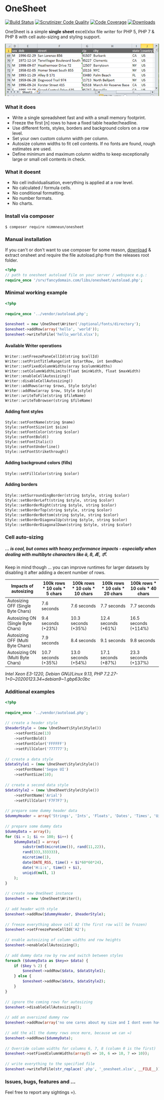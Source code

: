 # OneSheet

[![Build Status](https://travis-ci.org/nimmneun/onesheet.svg?branch=master)](https://travis-ci.org/nimmneun/onesheet)
[![Scrutinizer Code Quality](https://scrutinizer-ci.com/g/nimmneun/onesheet/badges/quality-score.png?b=master)](https://scrutinizer-ci.com/g/nimmneun/onesheet/?branch=master)
[![Code Coverage](https://scrutinizer-ci.com/g/nimmneun/onesheet/badges/coverage.png?b=master)](https://scrutinizer-ci.com/g/nimmneun/onesheet/?branch=master)
[![Downloads](https://img.shields.io/packagist/dm/nimmneun/onesheet)](https://img.shields.io/packagist/dm/nimmneun/onesheet)


OneSheet is a simple **single sheet** excel/xlsx file writer for PHP 5, PHP 7 & PHP 8 with cell auto-sizing and styling support.

![alt text](autosizing_excel_screencap.png "OneSheet excel output example")

### What it does
- Write a single spreadsheet fast and with a small memory footprint.
- Freeze the first [n] rows to have a fixed table header/headline.
- Use different fonts, styles, borders and background colors on a row level.
- Set your own custom column width per column.
- Autosize column widths to fit cell contents. If no fonts are found, rough estimates are used.
- Define minimum and maximum column widths to keep exceptionally large or small cell contents in check.

### What it doesnt
- No cell individualisation, everything is applied at a row level.
- No calculated / formula cells.
- No conditional formatting.
- No number formats.
- No charts.

### Install via composer
```
$ composer require nimmneun/onesheet
```

### Manual installation
If you can't or don't want to use composer for some reason,
[download](https://github.com/nimmneun/onesheet/releases/latest) & extract onsheet and require the file autoload.php from the releases root folder.
```php
<?php
// path to onesheet autoload file on your server / webspace e.g.:
require_once '/srv/fancydomain.com/libs/onesheet/autoload.php';
```

### Minimal working example
```php
<?php

require_once '../vendor/autoload.php';

$onesheet = new \OneSheet\Writer('/optional/fonts/directory');
$onesheet->addRow(array('hello', 'world'));
$onesheet->writeToFile('hello_world.xlsx');
```

#### Available Writer operations
```
Writer::setFreezePaneCellId(string $cellId)
Writer::setPrintTitleRange(int $startRow, int $endRow)
Writer::setFixedColumnWidths(array $columnWidths)
Writer::setColumnWidthLimits(float $minWidth, float $maxWidth)
Writer::enableCellAutosizing()
Writer::disableCellAutosizing()
Writer::addRows(array $rows, Style $style)
Writer::addRow(array $row, Style $style)
Writer::writeToFile(string $fileName)
Writer::writeToBrowser(string $fileName)
```

#### Adding font styles
```
Style::setFontName(string $name)
Style::setFontSize(int $size)
Style::setFontColor(string $color)
Style::setFontBold()
Style::setFontItalic()
Style::setFontUnderline()
Style::setFontStrikethrough()
```
#### Adding background colors (fills)
```
Style::setFillColor(string $color)
```

#### Adding borders
```
Style::setSurroundingBorder(string $style, string $color)
Style::setBorderLeft(string $style, string $color)
Style::setBorderRight(string $style, string $color)
Style::setBorderTop(string $style, string $color)
Style::setBorderBottom(string $style, string $color)
Style::setBorderDiagonalUp(string $style, string $color)
Style::setBorderDiagonalDown(string $style, string $color)
```

### Cell auto-sizing
##### ... is cool, but comes with heavy performance impacts - especially when dealing with multibyte characters like ä, ß, Æ, ポ.
Keep in mind though ... you can improve runtimes for larger datasets by disabling it after adding a decent number of rows.

| Impacts of autosizing                 | 100k rows * 10 cols * 5 chars | 100k rows * 10 cols * 10 chars | 100k rows * 10 cols * 20 chars | 100k rows * 10 cols * 40 chars |
| ------------------------------------- | ----------------------------- | ------------------------------ | ------------------------------ | ------------------------------ |
| Autosizing OFF (Single Byte Chars)    | 7.6 seconds                   | 7.6 seconds                    | 7.7 seconds                    | 7.7 seconds                    |
| Autosizing ON  (Single Byte Chars)    | 9.4 seconds (+23%)            | 10.3 seconds (+35%)            | 12.4 seconds (+61%)            | 16.5 seconds (+114%)           |
| Autosizing OFF (Multi Byte Chars)     | 7.9 seconds                   | 8.4 seconds                    | 9.1 seconds                    | 9.8 seconds                    |
| Autosizing ON  (Multi Byte Chars)     | 10.7 seconds (+35%)           | 13.0 seconds (+54%)            | 17.1 seconds (+87%)            | 23.3 seconds (+137%)           |
*Intel Xeon E3-1220, Debian GNU/Linux 9.13, PHP 7.2.27-1+0~20200123.34+debian9~1.gbp63c0bc* 

### Additional examples
```php
<?php

require_once '../vendor/autoload.php';

// create a header style
$headerStyle = (new \OneSheet\Style\Style())
    ->setFontSize(13)
    ->setFontBold()
    ->setFontColor('FFFFFF')
    ->setFillColor('777777');

// create a data style
$dataStyle1 = (new \OneSheet\Style\Style())
    ->setFontName('Segoe UI')
    ->setFontSize(10);

// create a second data style
$dataStyle2 = (new \OneSheet\Style\Style())
    ->setFontName('Arial')
    ->setFillColor('F7F7F7');

// prepare some dummy header data
$dummyHeader = array('Strings', 'Ints', 'Floats', 'Dates', 'Times', 'Uids');

// prepare some dummy data
$dummyData = array();
for ($i = 1; $i <= 100; $i++) {
    $dummyData[] = array(
        substr(md5(microtime()), rand(11,22)),
        rand(333,333333),
        microtime(1),
        date(DATE_RSS, time() + $i*60*60*24),
        date('H:i:s', time() + $i),
        uniqid(null, 1)
    );
}

// create new OneSheet instance
$onesheet = new \OneSheet\Writer();

// add header with style
$onesheet->addRow($dummyHeader, $headerStyle);

// freeze everything above cell A2 (the first row will be frozen)
$onesheet->setFreezePaneCellId('A2');

// enable autosizing of column widths and row heights
$onesheet->enableCellAutosizing();

// add dummy data row by row and switch between styles
foreach ($dummyData as $key=> $data) {
    if ($key % 2) {
        $onesheet->addRow($data, $dataStyle1);
    } else {
        $onesheet->addRow($data, $dataStyle2);
    }
}

// ignore the coming rows for autosizing
$onesheet->disableCellAutosizing();

// add an oversized dummy row
$onesheet->addRow(array('no one cares about my size and I dont even have a special style!'));

// add the all the dummy rows once more, because we can =)
$onesheet->addRows($dummyData);

// Override column widths for columns 6, 7, 8 (column 0 is the first)
$onesheet->setFixedColumnWidths(array(5 => 10, 6 => 10, 7 => 10));

// write everything to the specified file
$onesheet->writeToFile(str_replace('.php', '_onesheet.xlsx', __FILE__));
```

### Issues, bugs, features and ...
Feel free to report any sightings =).
